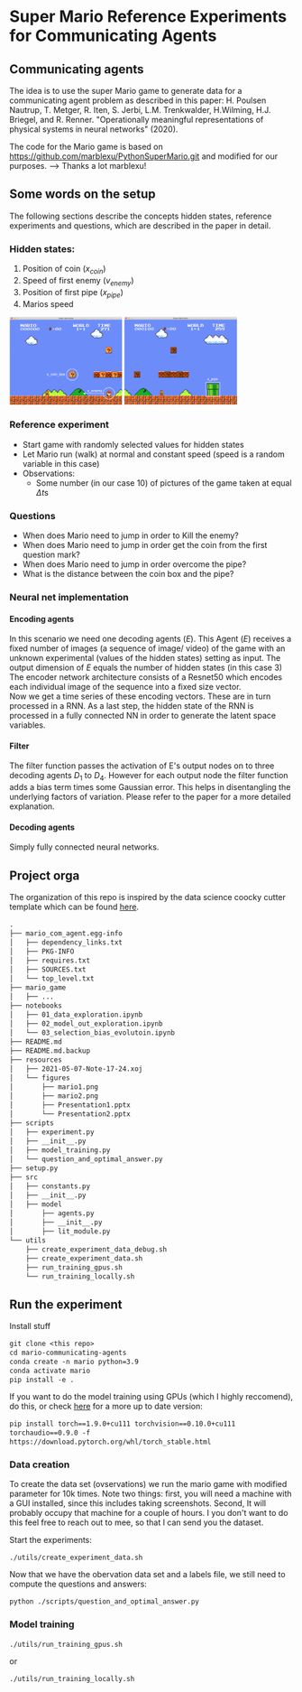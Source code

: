 # Super Mario Reference Experiments for Communicating Agents
## Communicating agents

The idea is to use the super Mario game to generate data for a communicating agent problem as described in this paper: H. Poulsen Nautrup, T. Metger, R. Iten, S. Jerbi, L.M. Trenkwalder, H.Wilming, H.J. Briegel, and R. Renner. "Operationally meaningful representations of physical systems in neural networks" (2020).

The code for the Mario game is based on https://github.com/marblexu/PythonSuperMario.git and modified for our purposes. --> Thanks a lot marblexu!


## Some words on the setup
The following sections describe the concepts hidden states, reference
experiments and questions, which are described in the paper in detail.

### Hidden states:
  1. Position of coin ($x_{coin}$) 
  1. Speed of first enemy ($v_{enemy}$)
  2. Position of first pipe ($x_{pipe}$)
  3. Marios speed

<img src="resources/figures/mario1.png" alt="drawing" width="200"/>
<img src="resources/figures/mario2.png" alt="drawing" width="200"/>

### Reference experiment
  - Start game with randomly selected values for hidden states  
  - Let Mario run (walk) at normal and constant speed (speed is a random
    variable in this case)
  - Observations:
    - Some number (in our case 10) of pictures of the game taken at equal $\Delta t$s

### Questions
  - When does Mario need to jump in order to Kill the enemy?
  - When does Mario need to jump in order get the coin from the first question mark?
  - When does Mario need to jump in order overcome the pipe?
  - What is the distance between the coin box and the pipe?

### Neural net implementation
#### Encoding agents
In this scenario we need one decoding agents ($E$).
This Agent ($E$) receives a fixed number of images (a sequence of image/ video) of the game with an unknown experimental (values of the hidden states) setting as input.
The output dimension of $E$ equals the number of hidden states (in this case 3)
The encoder network architecture consists of a Resnet50 which encodes each
individual image of the sequence into a fixed size vector.  
Now we get a time series of these encoding vectors. These are in turn processed
in a RNN. As a last step, the hidden state of the RNN is processed in a fully
connected NN in order to generate the latent space variables.

#### Filter
The filter function passes the activation of E's output nodes on to three decoding agents $D_1$ to $D_4$.
However for each output node the filter function adds a bias term times some Gaussian error. 
This helps in disentangling the underlying factors of variation. Please refer to
the paper for a more detailed explanation.

#### Decoding agents
Simply fully connected neural networks.

## Project orga
The organization of this repo is inspired by the data science coocky cutter
template which can be found [here](https://github.com/drivendata/cookiecutter-data-science).

```
.
├── mario_com_agent.egg-info
│   ├── dependency_links.txt
│   ├── PKG-INFO
│   ├── requires.txt
│   ├── SOURCES.txt
│   └── top_level.txt
├── mario_game
│   ├── ...
├── notebooks
│   ├── 01_data_exploration.ipynb
│   ├── 02_model_out_exploration.ipynb
│   └── 03_selection_bias_evolutoin.ipynb
├── README.md
├── README.md.backup
├── resources
│   ├── 2021-05-07-Note-17-24.xoj
│   └── figures
│       ├── mario1.png
│       ├── mario2.png
│       ├── Presentation1.pptx
│       └── Presentation2.pptx
├── scripts
│   ├── experiment.py
│   ├── __init__.py
│   ├── model_training.py
│   └── question_and_optimal_answer.py
├── setup.py
├── src
│   ├── constants.py
│   ├── __init__.py
│   ├── model
│       ├── agents.py
│       ├── __init__.py
│       ├── lit_module.py
└── utils
    ├── create_experiment_data_debug.sh
    ├── create_experiment_data.sh
    ├── run_training_gpus.sh
    └── run_training_locally.sh
```

## Run the experiment
Install stuff
```shell
git clone <this repo>
cd mario-communicating-agents
conda create -n mario python=3.9
conda activate mario
pip install -e .
```
If you want to do the model training using GPUs (which I highly reccomend), do
this, or check [here](https://pytorch.org/get-started/locally/) for a more up to date version:
```
pip install torch==1.9.0+cu111 torchvision==0.10.0+cu111 torchaudio==0.9.0 -f https://download.pytorch.org/whl/torch_stable.html
```

### Data creation
To create the data set (ovservations) we run the mario game with modified
parameter for 10k times. Note two things: first, you will need a machine with a
GUI installed, since this includes taking screenshots. Second, It will probably
occupy that machine for a couple of hours. I you don't want to do this feel free
to reach out to mee, so that I can send you the dataset.

Start the experiments:
```shell
./utils/create_experiment_data.sh
```
Now that we have the obervation data set and a labels file, we still need to
compute the questions and answers:
```shell
python ./scripts/question_and_optimal_answer.py
```

### Model training
```shell
./utils/run_training_gpus.sh
```
or
```shell
./utils/run_training_locally.sh
```










